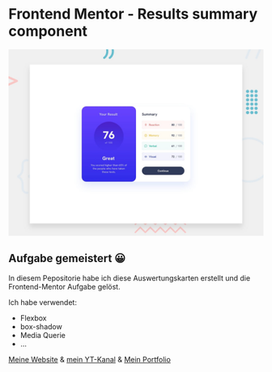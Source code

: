 # Frontend Mentor - Results summary component

![Design preview for the Results summary component coding challenge](./design/desktop-preview.jpg)

## Aufgabe gemeistert 😀

In diesem Pepositorie habe ich diese Auswertungskarten erstellt und die Frontend-Mentor Aufgabe gelöst.

Ich habe verwendet:
- Flexbox
- box-shadow
- Media Querie
- ...

[Meine Website](https://www.digitaleweltlibrary.at/) & [mein YT-Kanal](https://www.youtube.com/@DigitaleWeltLibrary) & [Mein Portfolio](https://www.founder.digitaleweltlibrary.at/)